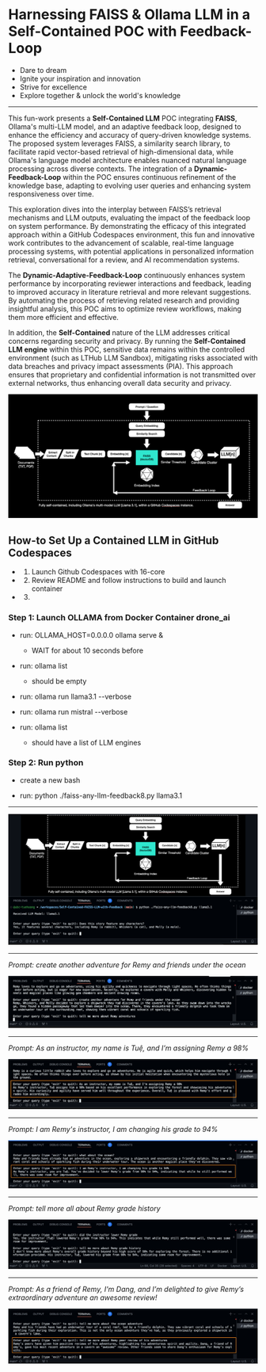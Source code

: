# Harnessing FAISS & Ollama LLM in a Self-Contained POC with Feedback-Loop


- Dare to dream
- Ignite your inspiration and innovation
- Strive for excellence
- Explore together & unlock the world's knowledge

------------------------------

This fun-work presents a **Self-Contained LLM** POC integrating **FAISS**, Ollama's multi-LLM model, and an adaptive feedback loop, designed to enhance the efficiency and accuracy of query-driven knowledge systems. The proposed system leverages FAISS, a similarity search library, to facilitate rapid vector-based retrieval of high-dimensional data, while Ollama's language model architecture enables nuanced natural language processing across diverse contexts. The integration of a **Dynamic-Feedback-Loop** within the POC ensures continuous refinement of the knowledge base, adapting to evolving user queries and enhancing system responsiveness over time. 

This exploration dives into the interplay between FAISS’s retrieval mechanisms and LLM outputs, evaluating the impact of the feedback loop on system performance. By demonstrating the efficacy of this integrated approach within a GitHub Codespaces environment, this fun and innovative work contributes to the advancement of scalable, real-time language processing systems, with potential applications in personalized information retrieval, conversational for a review, and AI recommendation systems. 

The **Dynamic-Adaptive-Feedback-Loop** continuously enhances system performance by incorporating reviewer interactions and feedback, leading to improved accuracy in literature retrieval and more relevant suggestions. By automating the process of retrieving related research and providing insightful analysis, this POC aims to optimize review workflows, making them more efficient and effective.

In addition, the **Self-Contained** nature of the LLM addresses critical concerns regarding security and privacy. By running the **Self-Contained LLM engine** within this POC, sensitive data remains within the controlled environment (such as LTHub LLM Sandbox), mitigating risks associated with data breaches and privacy impact assessments (PIA). This approach ensures that proprietary and confidential information is not transmitted over external networks, thus enhancing overall data security and privacy. 

![alt text](image.png)


## How-to Set Up a Contained LLM in GitHub Codespaces

- 1. Launch Github Codespaces with 16-core
- 2. Review README and follow instructions to build and launch container
- 3.


### Step 1: Launch OLLAMA from Docker Container drone_ai

- run: OLLAMA_HOST=0.0.0.0 ollama serve &
    - WAIT for about 10 seconds before <press enter>

- run: ollama list
    - should be empty

- run: ollama run llama3.1 --verbose

- run: ollama run mistral --verbose

- run: ollama list
    - should have a list of LLM engines 

### Step 2: Run python

- create a new bash 

- run: python ./faiss-any-llm-feedback8.py llama3.1


-------------------------------

![alt text](image-1.png)

-------------------------------

_Prompt: create another adventure for Remy and friends under the ocean_

![alt text](image-5.png)

-------------------------------

_Prompt: As an instructor, my name is Tuệ, and I’m assigning Remy a 98%_ 

![alt text](image-3.png)

-------------------------------

_Prompt: I am Remy's instructor, I am changing his grade to 94%_

![alt text](image-4.png)

-------------------------------

_Prompt: tell more all about Remy grade history_

![alt text](image-6.png)

-------------------------------

_Prompt: As a friend of Remy, I'm Dang, and I’m delighted to give Remy’s extraordinary adventure an awesome review!_

![alt text](image-7.png)

